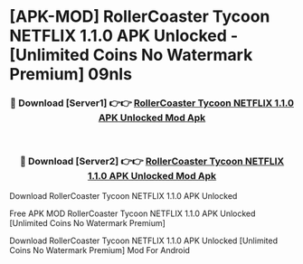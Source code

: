 # [APK-MOD] RollerCoaster Tycoon NETFLIX 1.1.0 APK Unlocked - [Unlimited Coins No Watermark Premium] 09nls



<div align="center">
<h3>🔴 Download [Server1] 👉👉 <a href="https://momento.my/?title=RollerCoaster_Tycoon_NETFLIX_1.1.0_APK_Unlocked">RollerCoaster Tycoon NETFLIX 1.1.0 APK Unlocked Mod Apk</a></h3><br>

<h3>🔴 Download [Server2] 👉👉 <a href="https://momento.my/?title=RollerCoaster_Tycoon_NETFLIX_1.1.0_APK_Unlocked">RollerCoaster Tycoon NETFLIX 1.1.0 APK Unlocked Mod Apk</a></h3>
</div>



Download RollerCoaster Tycoon NETFLIX 1.1.0 APK Unlocked 

Free APK MOD RollerCoaster Tycoon NETFLIX 1.1.0 APK Unlocked [Unlimited Coins No Watermark Premium]

Download RollerCoaster Tycoon NETFLIX 1.1.0 APK Unlocked [Unlimited Coins No Watermark Premium] Mod For Android

